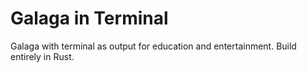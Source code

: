 # Galaga in Terminal
Galaga with terminal as output for education and entertainment. Build entirely in Rust.

